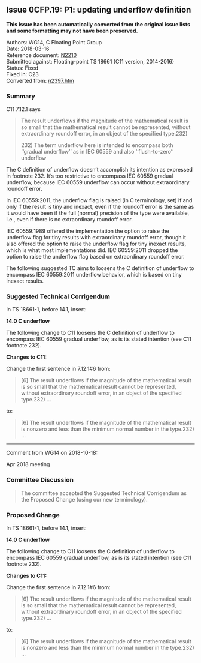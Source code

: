 ## Issue 0CFP.19: P1: updating underflow definition

**This issue has been automatically converted from the original issue lists and some formatting may not have been preserved.**

Authors: WG14, C Floating Point Group  
Date: 2018-03-16  
Reference document: [N2210](https://www.open-std.org/jtc1/sc22/wg14/www/docs/n2210.pdf)  
Submitted against: Floating-point TS 18661 (C11 version, 2014-2016)  
Status: Fixed  
Fixed in: C23  
Converted from: [n2397.htm](https://www.open-std.org/jtc1/sc22/wg14/www/docs/n2397.htm)

### Summary

C11 7.12.1 says

> The result underflows if the magnitude of the mathematical result is so small
> that the mathematical result cannot be represented, without extraordinary
> roundoff error, in an object of the specified type.232)
>
> 232\) The term underflow here is intended to encompass both ‘‘gradual
> underflow’’ as in IEC 60559 and also ‘‘flush-to-zero’’ underflow

The C definition of underflow doesn’t accomplish its intention as expressed in
footnote 232\. It’s too restrictive to encompass IEC 60559 gradual underflow,
because IEC 60559 underflow can occur without extraordinary roundoff error.

In IEC 60559:2011, the underflow flag is raised (in C terminology, set) if and
only if the result is tiny and inexact, even if the roundoff error is the same
as it would have been if the full (normal) precision of the type were available,
i.e., even if there is no extraordinary roundoff error.

IEC 60559:1989 offered the implementation the option to raise the underflow flag
for tiny results with extraordinary roundoff error, though it also offered the
option to raise the underflow flag for tiny inexact results, which is what most
implementations did. IEC 60559:2011 dropped the option to raise the underflow
flag based on extraordinary roundoff error.

The following suggested TC aims to loosens the C definition of underflow to
encompass IEC 60559:2011 underflow behavior, which is based on tiny inexact
results.

### Suggested Technical Corrigendum

In TS 18661-1, before 14.1, insert:

**14.0 C underflow**

The following change to C11 loosens the C definition of underflow to encompass
IEC 60559 gradual underflow, as is its stated intention (see C11 footnote 232).

**Changes to C11:**

Change the first sentence in 7.12.1#6 from:

> \[6\] The result underflows if the magnitude of the mathematical result is so
> small that the mathematical result cannot be represented, without extraordinary
> roundoff error, in an object of the specified type.232) …

to:

> \[6\] The result underflows if the magnitude of the mathematical result is
> nonzero and less than the minimum normal number in the type.232) …

---

Comment from WG14 on 2018-10-18:

Apr 2018 meeting

### Committee Discussion

> The committee accepted the Suggested Technical Corrigendum as the Proposed
> Change (using our new terminology).

### Proposed Change

In TS 18661-1, before 14.1, insert:

**14.0 C underflow**

The following change to C11 loosens the C definition of underflow to encompass
IEC 60559 gradual underflow, as is its stated intention (see C11 footnote 232).

**Changes to C11:**

Change the first sentence in 7.12.1#6 from:

> \[6\] The result underflows if the magnitude of the mathematical result is so
> small that the mathematical result cannot be represented, without extraordinary
> roundoff error, in an object of the specified type.232) …

to:

> \[6\] The result underflows if the magnitude of the mathematical result is
> nonzero and less than the minimum normal number in the type.232) …
